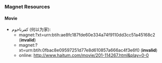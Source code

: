 ### Magnet Resources
#### Movie
- كفرناحوم (何以为家): 
  - magnet:?xt=urn:btih:ae8fc187fde60e334a74f9110dd3cc51a45168c2 (**invalid**)
  - magnet:?xt=urn:btih:0fbac8e09597251d77e8d610857a666ac4f3e6f0 (**invalid**)
  - online:  http://www.haitum.com/movie/201-114267.html&play=0-0
